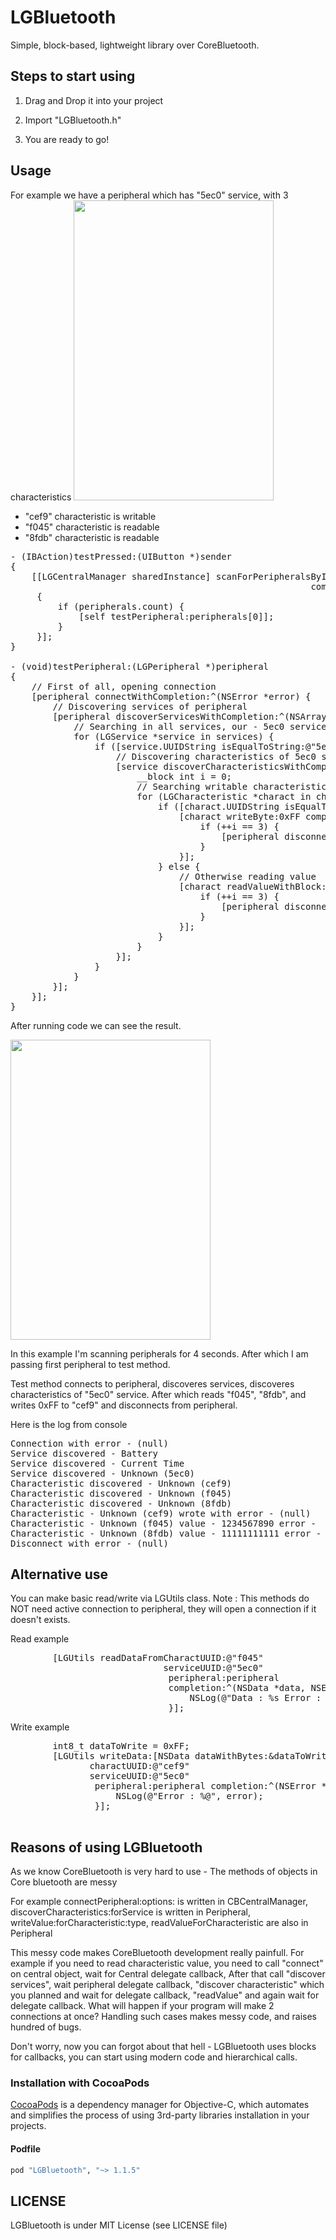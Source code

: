 LGBluetooth
===========

Simple, block-based, lightweight library over CoreBluetooth.

<h2>Steps to start using</h2>

1. Drag and Drop it into your project

2. Import "LGBluetooth.h"

3. You are ready to go!

<h2>Usage</h2>

For example we have a peripheral which has "5ec0" service, with 3 characteristics
<img src="https://raw.github.com/l0gg3r/LGBluetooth/master/Screenshots/1.PNG" width="320" height="480"><br>

* "cef9" characteristic is writable
* "f045" characteristic is readable
* "8fdb" characteristic is readable

<pre>
- (IBAction)testPressed:(UIButton *)sender
{
    [[LGCentralManager sharedInstance] scanForPeripheralsByInterval:4
                                                         completion:^(NSArray *peripherals)
     {
         if (peripherals.count) {
             [self testPeripheral:peripherals[0]];
         }
     }];
}

- (void)testPeripheral:(LGPeripheral *)peripheral
{   
    // First of all, opening connection
    [peripheral connectWithCompletion:^(NSError *error) {
        // Discovering services of peripheral
        [peripheral discoverServicesWithCompletion:^(NSArray *services, NSError *error) {
            // Searching in all services, our - 5ec0 service
            for (LGService *service in services) {
                if ([service.UUIDString isEqualToString:@"5ec0"]) {
                    // Discovering characteristics of 5ec0 service
                    [service discoverCharacteristicsWithCompletion:^(NSArray *characteristics, NSError *error) {
                        __block int i = 0;
                        // Searching writable characteristic - cef9
                        for (LGCharacteristic *charact in characteristics) {
                            if ([charact.UUIDString isEqualToString:@"cef9"]) {
                                [charact writeByte:0xFF completion:^(NSError *error) {
                                    if (++i == 3) {
                                        [peripheral disconnectWithCompletion:nil];
                                    }
                                }];
                            } else {
                                // Otherwise reading value
                                [charact readValueWithBlock:^(NSData *data, NSError *error) {
                                    if (++i == 3) {
                                        [peripheral disconnectWithCompletion:nil];
                                    }
                                }];
                            }
                        }
                    }];
                }
            }
        }];
    }];
}
</pre>

After running code we can see the result.

<img src="https://raw.github.com/l0gg3r/LGBluetooth/master/Screenshots/5.PNG" width="320" height="480"><br>

In this example I'm scanning peripherals for 4 seconds.
After which I am passing first peripheral to test method.

Test method connects to peripheral, discoveres services, discoveres characteristics of "5ec0" service.
After which reads "f045", "8fdb", and writes 0xFF to "cef9" and disconnects from peripheral.

Here is the log from console 
<pre>
Connection with error - (null)
Service discovered - Battery
Service discovered - Current Time
Service discovered - Unknown (5ec0)
Characteristic discovered - Unknown (cef9)
Characteristic discovered - Unknown (f045)
Characteristic discovered - Unknown (8fdb)
Characteristic - Unknown (cef9) wrote with error - (null)
Characteristic - Unknown (f045) value - 1234567890 error - 
Characteristic - Unknown (8fdb) value - 11111111111 error - (null)
Disconnect with error - (null)
</pre>

<h2>Alternative use</h2>

You can make basic read/write via LGUtils class.
Note : This methods do NOT need active connection to peripheral,
they will open a connection if it doesn't exists.

Read example
<pre>
        [LGUtils readDataFromCharactUUID:@"f045"
                             serviceUUID:@"5ec0"
                              peripheral:peripheral
                              completion:^(NSData *data, NSError *error) {
                                  NSLog(@"Data : %s Error : %@", (char *)[data bytes], error);
                              }];
</pre>

Write example
<pre>
        int8_t dataToWrite = 0xFF;
        [LGUtils writeData:[NSData dataWithBytes:&dataToWrite length:sizeof(dataToWrite)]
               charactUUID:@"cef9"
               serviceUUID:@"5ec0"
                peripheral:peripheral completion:^(NSError *error) {
                    NSLog(@"Error : %@", error);
                }];

</pre>

<h2>Reasons of using LGBluetooth</h2>
As we know CoreBluetooth is very hard to use - 
The methods of objects in Core bluetooth are messy

For example connectPeripheral:options: is written in CBCentralManager,
discoverCharacteristics:forService is written in Peripheral,
writeValue:forCharacteristic:type, readValueForCharacteristic are also in Peripheral

This messy code makes CoreBluetooth development really painfull.
For example if you need to read characteristic value, you need to call "connect" on central object, wait for Central delegate callback,
After that call "discover services", wait peripheral delegate callback, "discover characteristic" which you planned and wait for delegate callback, "readValue" and again wait for delegate callback.
What will happen if your program will make 2 connections at once?
Handling such cases makes messy code, and raises hundred of bugs.

Don't worry, now you can forgot about that hell - LGBluetooth uses blocks for callbacks, you can start using modern code and hierarchical calls.


### Installation with CocoaPods

[CocoaPods](http://cocoapods.org) is a dependency manager for Objective-C, which automates and simplifies the process of using 3rd-party libraries installation in your projects.

#### Podfile

```ruby
pod "LGBluetooth", "~> 1.1.5"
```

<h2>LICENSE</h2>
LGBluetooth is under MIT License (see LICENSE file)

